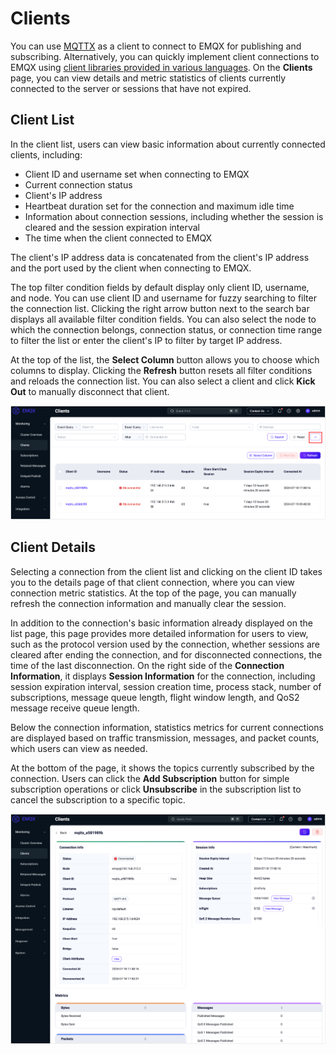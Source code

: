 # Clients

You can use [MQTTX](https://mqttx.app) as a client to connect to EMQX for publishing and subscribing. Alternatively, you can quickly implement client connections to EMQX using [client libraries provided in various languages](../../connect-emqx/introduction.md). On the **Clients** page, you can view details and metric statistics of clients currently connected to the server or sessions that have not expired.

## Client List

In the client list, users can view basic information about currently connected clients, including:

- Client ID and username set when connecting to EMQX
- Current connection status
- Client's IP address
- Heartbeat duration set for the connection and maximum idle time
- Information about connection sessions, including whether the session is cleared and the session expiration interval
- The time when the client connected to EMQX

The client's IP address data is concatenated from the client's IP address and the port used by the client when connecting to EMQX.

The top filter condition fields by default display only client ID, username, and node. You can use client ID and username for fuzzy searching to filter the connection list. Clicking the right arrow button next to the search bar displays all available filter condition fields. You can also select the node to which the connection belongs, connection status, or connection time range to filter the list or enter the client's IP to filter by target IP address.

At the top of the list, the **Select Column** button allows you to choose which columns to display. Clicking the **Refresh** button resets all filter conditions and reloads the connection list. You can also select a client and click **Kick Out** to manually disconnect that client.

<img src="./assets/connections.png" alt="Connection Management List" style="zoom:50%;" />

## Client Details

Selecting a connection from the client list and clicking on the client ID takes you to the details page of that client connection, where you can view connection metric statistics. At the top of the page, you can manually refresh the connection information and manually clear the session.

In addition to the connection's basic information already displayed on the list page, this page provides more detailed information for users to view, such as the protocol version used by the connection, whether sessions are cleared after ending the connection, and for disconnected connections, the time of the last disconnection. On the right side of the **Connection Information**, it displays **Session Information** for the connection, including session expiration interval, session creation time, process stack, number of subscriptions, message queue length, flight window length, and QoS2 message receive queue length.

Below the connection information, statistics metrics for current connections are displayed based on traffic transmission, messages, and packet counts, which users can view as needed.

At the bottom of the page, it shows the topics currently subscribed by the connection. Users can click the **Add Subscription** button for simple subscription operations or click **Unsubscribe** in the subscription list to cancel the subscription to a specific topic.

<img src="./assets/connection-details.png" alt="connection-details" style="zoom:50%;" />
